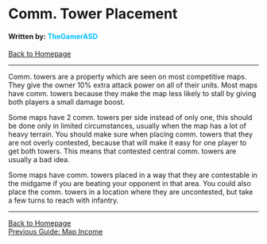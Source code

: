 # Comm. Tower Placement
#### Written by: <span style="color:deepskyblue">TheGamerASD</span>
[Back to Homepage](..\index.html#content)

___

Comm. towers are a property which are seen on most competitive maps. They give the owner 10% extra attack power on all of their units.
Most maps have comm. towers because they make the map less likely to stall by giving both players a small damage boost.


Some maps have 2 comm. towers per side instead of only one, this should be done only in limited circumstances, usually when the map has a lot of heavy terrain.
You should make sure when placing comm. towers that they are not overly contested, because that will make it easy for one player to get both towers. This means that contested central comm. towers are usually a bad idea.


Some maps have comm. towers placed in a way that they are contestable in the midgame if you are beating your opponent in that area.
You could also place the comm. towers in a location where they are uncontested, but take a few turns to reach with infantry.

___

[Back to Homepage](..\index.html#content)<br>
[Previous Guide: Map Income](map_income.md#content)
